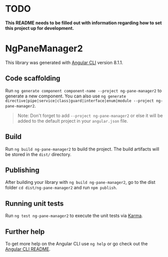 # TODO

**This README needs to be filled out with information regarding how to set this project up for
development.**

# NgPaneManager2

This library was generated with [Angular CLI](https://github.com/angular/angular-cli) version 8.1.1.

## Code scaffolding

Run `ng generate component component-name --project ng-pane-manager2` to generate a new component. You can also use `ng generate directive|pipe|service|class|guard|interface|enum|module --project ng-pane-manager2`.
> Note: Don't forget to add `--project ng-pane-manager2` or else it will be added to the default project in your `angular.json` file. 

## Build

Run `ng build ng-pane-manager2` to build the project. The build artifacts will be stored in the `dist/` directory.

## Publishing

After building your library with `ng build ng-pane-manager2`, go to the dist folder `cd dist/ng-pane-manager2` and run `npm publish`.

## Running unit tests

Run `ng test ng-pane-manager2` to execute the unit tests via [Karma](https://karma-runner.github.io).

## Further help

To get more help on the Angular CLI use `ng help` or go check out the [Angular CLI README](https://github.com/angular/angular-cli/blob/master/README.md).
